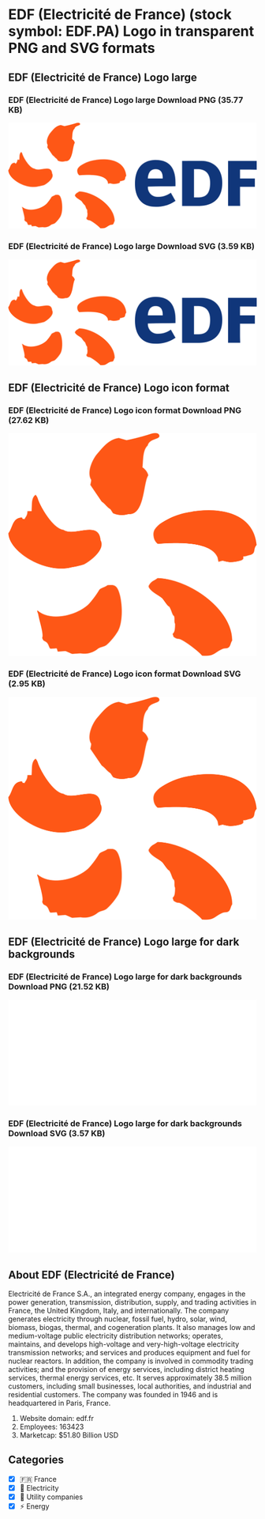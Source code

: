 # EDF (Electricité de France) (stock symbol: EDF.PA) Logo in transparent PNG and SVG formats

## EDF (Electricité de France) Logo large

### EDF (Electricité de France) Logo large Download PNG (35.77 KB)

![EDF (Electricité de France) Logo large Download PNG (35.77 KB)](/img/orig/EDF.PA_BIG-9c97fdce.png)

### EDF (Electricité de France) Logo large Download SVG (3.59 KB)

![EDF (Electricité de France) Logo large Download SVG (3.59 KB)](/img/orig/EDF.PA_BIG-428e00f5.svg)

## EDF (Electricité de France) Logo icon format

### EDF (Electricité de France) Logo icon format Download PNG (27.62 KB)

![EDF (Electricité de France) Logo icon format Download PNG (27.62 KB)](/img/orig/EDF.PA-e401b7b4.png)

### EDF (Electricité de France) Logo icon format Download SVG (2.95 KB)

![EDF (Electricité de France) Logo icon format Download SVG (2.95 KB)](/img/orig/EDF.PA-40e99c5d.svg)

## EDF (Electricité de France) Logo large for dark backgrounds

### EDF (Electricité de France) Logo large for dark backgrounds Download PNG (21.52 KB)

![EDF (Electricité de France) Logo large for dark backgrounds Download PNG (21.52 KB)](/img/orig/EDF.PA_BIG.D-95995595.png)

### EDF (Electricité de France) Logo large for dark backgrounds Download SVG (3.57 KB)

![EDF (Electricité de France) Logo large for dark backgrounds Download SVG (3.57 KB)](/img/orig/EDF.PA_BIG.D-ab3478e6.svg)

## About EDF (Electricité de France)

Electricité de France S.A., an integrated energy company, engages in the power generation, transmission, distribution, supply, and trading activities in France, the United Kingdom, Italy, and internationally. The company generates electricity through nuclear, fossil fuel, hydro, solar, wind, biomass, biogas, thermal, and cogeneration plants. It also manages low and medium-voltage public electricity distribution networks; operates, maintains, and develops high-voltage and very-high-voltage electricity transmission networks; and services and produces equipment and fuel for nuclear reactors. In addition, the company is involved in commodity trading activities; and the provision of energy services, including district heating services, thermal energy services, etc. It serves approximately 38.5 million customers, including small businesses, local authorities, and industrial and residential customers. The company was founded in 1946 and is headquartered in Paris, France.

1. Website domain: edf.fr
2. Employees: 163423
3. Marketcap: $51.80 Billion USD


## Categories
- [x] 🇫🇷 France
- [x] 🔋 Electricity
- [x] 🚰 Utility companies
- [x] ⚡ Energy
